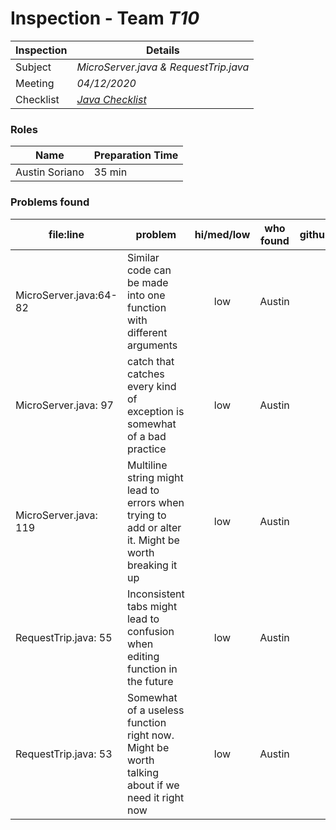 # Inspection - Team *T10* 
| Inspection | Details |
| ----- | ----- |
| Subject | *MicroServer.java & RequestTrip.java* |
| Meeting | *04/12/2020* |
| Checklist | *[Java Checklist](http://www.cs.toronto.edu/~sme/CSC444F/handouts/java_checklist.pdf)* |


### Roles
| Name | Preparation Time |
| ---- | ---- |
| Austin Soriano | 35 min |


### Problems found
| file:line | problem | hi/med/low | who found | github#  |
| --- | --- | :---: | :---: | --- |
| MicroServer.java:64-82 | Similar code can be made into one function with different arguments | low | Austin | |
| MicroServer.java: 97 | catch that catches every kind of exception is somewhat of a bad practice | low | Austin | |
| MicroServer.java: 119 | Multiline string might lead to errors when trying to add or alter it. Might be worth breaking it up | low | Austin | |
| RequestTrip.java: 55 | Inconsistent tabs might lead to confusion when editing function in the future | low | Austin | |
| RequestTrip.java: 53 | Somewhat of a useless function right now. Might be worth talking about if we need it right now | low | Austin | |
